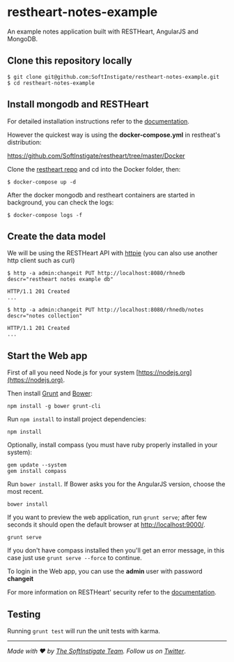 # restheart-notes-example

An example notes application built with RESTHeart, AngularJS and MongoDB.

## Clone this repository locally

	$ git clone git@github.com:SoftInstigate/restheart-notes-example.git
	$ cd restheart-notes-example

## Install mongodb and RESTHeart

For detailed installation instructions refer to the [documentation](http://restheart.org/docs/get-up-and-running.html).

However the quickest way is using the **docker-compose.yml** in restheat's  distribution:

https://github.com/SoftInstigate/restheart/tree/master/Docker

Clone the [restheart repo](https://github.com/SoftInstigate/restheart/) and cd into the Docker folder, then:

	$ docker-compose up -d

After the docker mongodb and restheart containers are started in background, you can check the logs:

	$ docker-compose logs -f

## Create the data model

We will be using the RESTHeart API with [httpie](http://httpie.org) (you can also use another http client such as curl)

	$ http -a admin:changeit PUT http://localhost:8080/rhnedb descr="restheart notes example db"
	
	HTTP/1.1 201 Created
	...
	
	$ http -a admin:changeit PUT http://localhost:8080/rhnedb/notes descr="notes collection"
	
	HTTP/1.1 201 Created
	...


## Start the Web app

First of all you need Node.js for your system [https://nodejs.org](https://nodejs.org).

Then install [Grunt](http://gruntjs.com/getting-started) and [Bower](http://bower.io):

	npm install -g bower grunt-cli

Run `npm install` to install project dependencies:

	npm install

Optionally, install compass (you must have ruby properly installed in your system):

	gem update --system
	gem install compass

Run `bower install`. If Bower asks you for the AngularJS version, choose the most recent.

	bower install

If you want to preview the web application, run `grunt serve`; after few seconds it should open the default browser at [http://localhost:9000/](http://localhost:9000/).

	grunt serve

If you don't have compass installed then you'll get an error message, in this case just use `grunt serve --force` to continue.

To login in the Web app, you can use the **admin** user with password **changeit**

For more information on RESTHeart' security refer to the [documentation](http://restheart.org/docs/security.html).

## Testing

Running `grunt test` will run the unit tests with karma.

<hr></hr>

_Made with :heart: by [The SoftInstigate Team](http://www.softinstigate.com/). Follow us on [Twitter](https://twitter.com/softinstigate)_.
